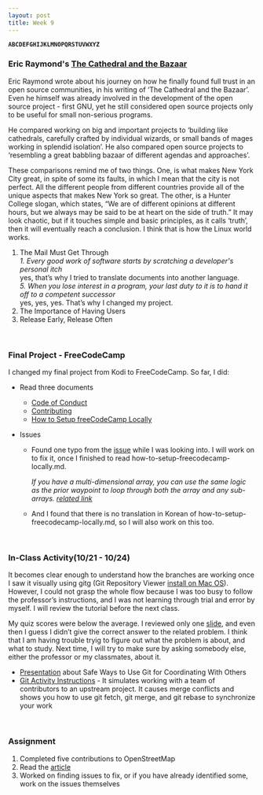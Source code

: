 ```yaml
---
layout: post
title: Week 9
---
```


**`ABCDEFGHIJKLMNOPQRSTUVWXYZ`**

### Eric Raymond's [The Cathedral and the Bazaar](http://www.catb.org/~esr/writings/cathedral-bazaar/cathedral-bazaar/index.html)

Eric Raymond wrote about his journey on how he finally found full trust in an open source communities, in his writing of ‘The Cathedral and the Bazaar’. Even he himself was already involved in the development of the open source project - first GNU, yet he still considered open source projects only to be useful for small non-serious programs.

He compared working on big and important projects to ‘building like cathedrals, carefully crafted by individual wizards, or small bands of mages working in splendid isolation’. He also compared open source projects to ‘resembling a great babbling bazaar of different agendas and approaches’.

These comparisons remind me of two things. One, is what makes New York City great, in spite of some its faults, in which I mean that the city is not perfect. All the different people from different countries provide all of the unique aspects that makes New York so great. The other, is a Hunter College slogan, which states, “We are of different opinions at different hours, but we always may be said to be at heart on the side of truth.” It may look chaotic, but if it touches simple and basic principles, as it calls ‘truth’, then it will eventually reach a conclusion. I think that is how the Linux world works.

1. The Mail Must Get Through  
  _1. Every good work of software starts by scratching a developer's personal itch_  
	yes, that’s why I tried to translate documents into another language.  
  _5. When you lose interest in a program, your last duty to it is to hand it off to a competent successor_  
	yes, yes, yes. That’s why I changed my project.  
2. The Importance of Having Users  
3. Release Early, Release Often  

&nbsp;
&nbsp;

### Final Project - FreeCodeCamp
I changed my final project from Kodi to FreeCodeCamp. So far, I did:

- Read three documents
  - [Code of Conduct](https://www.freecodecamp.org/news/code-of-conduct/)
  - [Contributing](https://github.com/nancydocode/freeCodeCamp/blob/master/CONTRIBUTING.md)
  - [How to Setup freeCodeCamp Locally](https://github.com/nancydocode/freeCodeCamp/blob/master/docs/how-to-setup-freecodecamp-locally.md)
  
- Issues
  - Found one typo from the [issue](https://github.com/freeCodeCamp/freeCodeCamp/issues/36773) while I was looking into. I will work on to fix it, once I finished to read how-to-setup-freecodecamp-locally.md.

    _If you have a multi-dimensional array, you can use the same logic as the prior waypoint to loop through both the array and any sub-arrays. [related link](https://www.freecodecamp.org/learn/javascript-algorithms-and-data-structures/basic-javascript/nesting-for-loops)_

  - And I found that there is no translation in Korean of how-to-setup-freecodecamp-locally.md, so I will also work on this too.

&nbsp;
&nbsp;

### In-Class Activity(10/21 - 10/24)
It becomes clear enough to understand how the branches are working once I saw it visually using gitg (Git Repository Viewer [install on Mac OS](https://brewinstall.org/install-gitg-on-mac-with-brew/)). However, I could not grasp the whole flow because I was too busy to follow the professor’s instructions, and I was not learning through trial and error by myself. I will review the tutorial before the next class.

My quiz scores were below the average. I reviewed only one [slide](), and even then I guess I didn’t give the correct answer to the related problem. I think that I am having trouble tryig to figure out what the problem is about, and what to study. Next time, I will try to make sure by asking somebody else, either the professor or my classmates, about it.

- [Presentation](http://www.compsci.hunter.cuny.edu/~sweiss/course_materials/csci395.86/slides/collaborating_workflows.html#1) about Safe Ways to Use Git for Coordinating With Others  
- [Git Activity Instructions](https://github.com/hunter-college-ossd-fall-2019/git-collaboration-workflow-activity) - It simulates working with a team of contributors to an upstream project. It causes merge conflicts and shows you how to use git fetch, git merge, and git rebase to synchronize your work 

&nbsp;
&nbsp;

### Assignment
1. Completed five contributions to OpenStreetMap
2. Read the [article](https://dri.es/balancing-makers-and-takers-to-scale-and-sustain-open-source)
3. Worked on finding issues to fix, or if you have already identified some, work on the issues themselves
